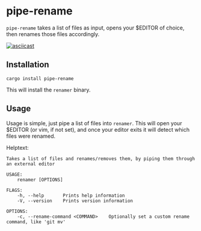 # pipe-rename

`pipe-rename` takes a list of files as input, opens your \$EDITOR of choice, then
renames those files accordingly.

[![asciicast](https://asciinema.org/a/NdYTt0JeMyZpVZCNLJL1Opq19.svg)](https://asciinema.org/a/NdYTt0JeMyZpVZCNLJL1Opq19)

## Installation

`cargo install pipe-rename`

This will install the `renamer` binary.

## Usage

Usage is simple, just pipe a list of files into `renamer`. This will open your
\$EDITOR (or vim, if not set), and once your editor exits it will detect which
files were renamed.

Helptext:

```
Takes a list of files and renames/removes them, by piping them through an external editor

USAGE:
    renamer [OPTIONS]

FLAGS:
    -h, --help       Prints help information
    -V, --version    Prints version information

OPTIONS:
    -c, --rename-command <COMMAND>    Optionally set a custom rename command, like 'git mv'
```

